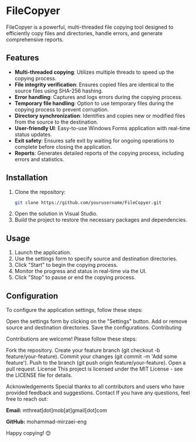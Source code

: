 # FileCopyer

FileCopyer is a powerful, multi-threaded file copying tool designed to efficiently copy files and directories, handle errors, and generate comprehensive reports.

## Features

- **Multi-threaded copying**: Utilizes multiple threads to speed up the copying process.
- **File integrity verification**: Ensures copied files are identical to the source files using SHA-256 hashing.
- **Error handling**: Captures and logs errors during the copying process.
- **Temporary file handling**: Option to use temporary files during the copying process to prevent corruption.
- **Directory synchronization**: Identifies and copies new or modified files from the source to the destination.
- **User-friendly UI**: Easy-to-use Windows Forms application with real-time status updates.
- **Exit safety**: Ensures safe exit by waiting for ongoing operations to complete before closing the application.
- **Reports**: Generates detailed reports of the copying process, including errors and statistics.

## Installation

1. Clone the repository:
    ```sh
    git clone https://github.com/yourusername/FileCopyer.git
    ```
2. Open the solution in Visual Studio.
3. Build the project to restore the necessary packages and dependencies.

## Usage

1. Launch the application.
2. Use the settings form to specify source and destination directories.
3. Click "Start" to begin the copying process.
4. Monitor the progress and status in real-time via the UI.
5. Click "Stop" to pause or end the copying process.

## Configuration
To configure the application settings, follow these steps:

Open the settings form by clicking on the "Settings" button.
Add or remove source and destination directories.
Save the configurations.
Contributing

Contributions are welcome! Please follow these steps:

Fork the repository.
Create your feature branch (git checkout -b feature/your-feature).
Commit your changes (git commit -m 'Add some feature').
Push to the branch (git push origin feature/your-feature).
Open a pull request.
License
This project is licensed under the MIT License - see the LICENSE file for details.

Acknowledgements
Special thanks to all contributors and users who have provided feedback and suggestions.
Contact
If you have any questions, feel free to reach out:


**Email:** mthreat[dot]mob[at]gmail[dot]com

**GitHub:** mohammad-mirzaei-eng

Happy copying! 😊
